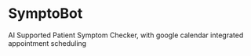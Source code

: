 # SymptoBot
AI Supported Patient Symptom Checker, with google calendar integrated appointment scheduling

